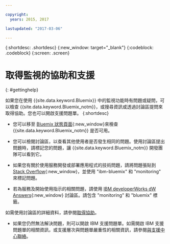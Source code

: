 ```yaml
---

copyright:
  years: 2015, 2017

lastupdated: "2017-03-06"

---
```



{:shortdesc: .shortdesc}
{:new_window: target="_blank"}
{:codeblock: .codeblock}
{:screen: .screen}


# 取得監視的協助和支援
{: #gettinghelp}

如果您在使用 {{site.data.keyword.Bluemix}} 中的監視功能時有問題或疑問，可以檢查 {{site.data.keyword.Bluemix_notm}}，或搜尋資訊或透過討論區提問來取得協助。您也可以開啟支援問題單。
{:shortdesc}

* 您可以移至 [Bluemix 狀態頁面](https://developer.ibm.com/bluemix/support/#status){:new_window}來檢查 {{site.data.keyword.Bluemix_notm}} 是否可用。

* 您可以檢閱討論區，以查看其他使用者是否發生相同的問題。使用討論區提出問題時，請標記您的問題，讓 {{site.data.keyword.Bluemix_notm}} 開發團隊可以看到它。
<!--Insert the appropriate Stack Overflow tag for your service for <service_keyword> in URL and text below:  -->
  * 如果您有關於使用服務開發或部署應用程式的技術問題，請將問題張貼到 [Stack Overflow](http://stackoverflow.com/search?q=monitoring+ibm-bluemix){:new_window}，並使用 "ibm-bluemix" 和 "monitoring" 來標記問題。
<!--Insert the appropriate dW Answers tag for your service for <service_keyword> in URL below:  -->
  * 若為服務及開始使用指示的相關問題，請使用 [IBM developerWorks dW Answers](https://developer.ibm.com/answers/topics/monitoring/?smartspace=bluemix){:new_window} 討論區。請包含 "monitoring" 和 "bluemix" 標籤。

如需使用討論區的詳細資料，請參閱[取得協助](https://www.{DomainName}/docs/support/index.html#getting-help)。

* 如果您仍然無法解決問題，則可以開啟 IBM 支援問題單。如需開啟 IBM 支援問題單的相關資訊，或支援層次與問題單嚴重性的相關資訊，請參閱[與支援中心聯絡](https://www.{DomainName}/docs/support/index.html#contacting-support)。

